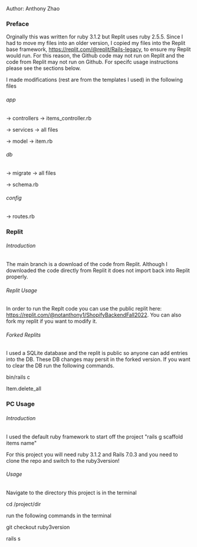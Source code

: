 Author: Anthony Zhao
### Preface


Orginally this was written for ruby 3.1.2 but Replit uses ruby 2.5.5. Since I had to move my files into an older version, I copied my files into the Replit base framework, https://replit.com/@replit/Rails-legacy, to ensure my Replit would run. For this reason, the Github code may not run on Replit and the code from Replit may not run on Github. For specifc usage instructions please see the sections below.

I made modifications (rest are from the templates I used) in the following files

###### app


-> controllers -> items_controller.rb


-> services -> all files


-> model -> item.rb


###### db


-> migrate -> all files


-> schema.rb


###### config 

-> routes.rb


### Replit 

###### Introduction

The main branch is a download of the code from Replit. Although I downloaded the code directly from Replit it does not import back into Replit properly. 


###### Replit Usage


In order to run the Replt code you can use the public replit here: https://replit.com/@notanthony1/ShopifyBackendFall2022. You can also fork my replit if you want to modify it.

###### Forked Replits 

I used a SQLite database and the replit is public so anyone can add entries into the DB. These DB changes may persit in the forked version. If you want to clear the DB run the following commands.


bin/rails c 


Item.delete_all


### PC Usage

###### Introduction

I used the default ruby framework to start off the project "rails g scaffold items name"


For this project you will need ruby 3.1.2 and Rails 7.0.3 and you need to clone the repo and switch to the ruby3version!

###### Usage


Navigate to the directory this project is in the terminal


cd /project/dir


run the following commands in the terminal


git checkout ruby3version


rails s



